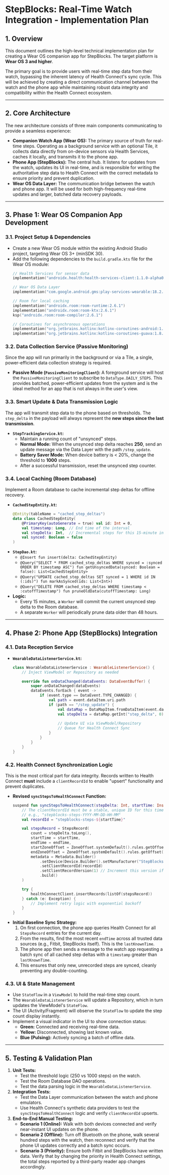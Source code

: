 # StepBlocks: Real-Time Watch Integration - Implementation Plan

## 1. Overview

This document outlines the high-level technical implementation plan for creating a Wear OS companion app for StepBlocks. The target platform is **Wear OS 3 and higher**.

The primary goal is to provide users with real-time step data from their watch, bypassing the inherent latency of Health Connect's sync cycle. This will be achieved by creating a direct communication channel between the watch and the phone app while maintaining robust data integrity and compatibility within the Health Connect ecosystem.

---

## 2. Core Architecture

The new architecture consists of three main components communicating to provide a seamless experience:

* **Companion Watch App (Wear OS):** The primary source of truth for real-time steps. Operating as a background service with an optional Tile, it collects data directly from on-device sensors via Health Services, caches it locally, and transmits it to the phone app.
* **Phone App (StepBlocks):** The central hub. It listens for updates from the watch, updates its UI in real-time, and is responsible for writing the authoritative step data to Health Connect with the correct metadata to ensure priority and prevent duplication.
* **Wear OS Data Layer:** The communication bridge between the watch and phone app. It will be used for both high-frequency real-time updates and larger, batched data recovery payloads.

---

## 3. Phase 1: Wear OS Companion App Development

### 3.1. Project Setup & Dependencies

* Create a new Wear OS module within the existing Android Studio project, targeting Wear OS 3+ (minSDK 30).
* Add the following dependencies to the `build.gradle.kts` file for the Wear OS module:
    ```kotlin
    // Health Services for sensor data
    implementation("androidx.health:health-services-client:1.1.0-alpha07")

    // Wear OS Data Layer
    implementation("com.google.android.gms:play-services-wearable:18.2.0")

    // Room for local caching
    implementation("androidx.room:room-runtime:2.6.1")
    implementation("androidx.room:room-ktx:2.6.1")
    ksp("androidx.room:room-compiler:2.6.1")

    // Coroutines for asynchronous operations
    implementation("org.jetbrains.kotlinx:kotlinx-coroutines-android:1.8.0")
    implementation("org.jetbrains.kotlinx:kotlinx-coroutines-guava:1.8.0")
    ```

### 3.2. Data Collection Service (Passive Monitoring)

Since the app will run primarily in the background or via a Tile, a single, power-efficient data collection strategy is required.

* **Passive Mode (`PassiveMonitoringClient`):** A foreground service will host the `PassiveMonitoringClient` to subscribe to `DataType.DAILY_STEPS`. This provides batched, power-efficient updates from the system and is the ideal method for an app that is not always in the user's view.

### 3.3. Smart Update & Data Transmission Logic

The app will transmit step data to the phone based on thresholds. The `step_delta` in the payload will always represent the **new steps since the last transmission**.

* **`StepTrackingService.kt`:**
    * Maintain a running count of "unsynced" steps.
    * **Normal Mode:** When the unsynced step delta reaches **250**, send an update message via the Data Layer with the path `/step_update`.
    * **Battery Saver Mode:** When device battery is < 20%, change the threshold to **1000** steps.
    * After a successful transmission, reset the unsynced step counter.

### 3.4. Local Caching (Room Database)

Implement a Room database to cache incremental step deltas for offline recovery.

* **`CachedStepEntity.kt`:**
    ```kotlin
    @Entity(tableName = "cached_step_deltas")
    data class CachedStepEntity(
        @PrimaryKey(autoGenerate = true) val id: Int = 0,
        val timestamp: Long, // End time of the interval
        val stepDelta: Int,  // Incremental steps for this 15-minute interval
        val synced: Boolean = false
    )
    ```
* **`StepDao.kt`:**
    * `@Insert fun insert(delta: CachedStepEntity)`
    * `@Query("SELECT * FROM cached_step_deltas WHERE synced = :synced ORDER BY timestamp ASC") fun getUnsyncedData(synced: Boolean = false): List<CachedStepEntity>`
    * `@Query("UPDATE cached_step_deltas SET synced = 1 WHERE id IN (:ids)") fun markAsSynced(ids: List<Int>)`
    * `@Query("DELETE FROM cached_step_deltas WHERE timestamp < :cutoffTimestamp") fun pruneOldData(cutoffTimestamp: Long)`
* **Logic:**
    * Every 15 minutes, a `Worker` will commit the current unsynced step delta to the Room database.
    * A separate `Worker` will periodically prune data older than 48 hours.

---

## 4. Phase 2: Phone App (StepBlocks) Integration

### 4.1. Data Reception Service

* **`WearableDataListenerService.kt`:**
    ```kotlin
    class WearableDataListenerService : WearableListenerService() {
        // Inject ViewModel or Repository as needed

        override fun onDataChanged(dataEvents: DataEventBuffer) {
            super.onDataChanged(dataEvents)
            dataEvents.forEach { event ->
                if (event.type == DataEvent.TYPE_CHANGED) {
                    val path = event.dataItem.uri.path
                    if (path == "/step_update") {
                        val dataMap = DataMapItem.fromDataItem(event.dataItem).dataMap
                        val stepDelta = dataMap.getInt("step_delta", 0)
                        
                        // Update UI via ViewModel/Repository
                        // Queue for Health Connect Sync
                    }
                }
            }
        }
    }
    ```

### 4.2. Health Connect Synchronization Logic

This is the most critical part for data integrity. Records written to Health Connect **must** include a `clientRecordId` to enable "upsert" functionality and prevent duplicates.

* **Revised `syncStepsToHealthConnect` Function:**
    ```kotlin
    suspend fun syncStepsToHealthConnect(stepDelta: Int, startTime: Instant, endTime: Instant) {
        // The clientRecordId must be a stable, unique ID for this time interval.
        // e.g., "stepblocks-steps-YYYY-MM-DD-HH-MM"
        val recordId = "stepblocks-steps-${startTime}"

        val stepsRecord = StepsRecord(
            count = stepDelta.toLong(),
            startTime = startTime,
            endTime = endTime,
            startZoneOffset = ZoneOffset.systemDefault().rules.getOffset(startTime),
            endZoneOffset = ZoneOffset.systemDefault().rules.getOffset(endTime),
            metadata = Metadata.Builder()
                .setDevice(Device.Builder().setManufacturer("StepBlocks").setModel("Pixel Watch").setType(Device.TYPE_WATCH).build())
                .setClientRecordId(recordId)
                .setClientRecordVersion(1) // Increment this version if you later update this same record
                .build()
        )

        try {
            healthConnectClient.insertRecords(listOf(stepsRecord))
        } catch (e: Exception) {
            // Implement retry logic with exponential backoff
        }
    }
    ```
* **Initial Baseline Sync Strategy:**
    1.  On first connection, the phone app queries Health Connect for all `StepsRecord` entries for the current day.
    2.  From the results, find the most recent `endTime` across all trusted data sources (e.g., Fitbit, StepBlocks itself). This is the `lastKnownTime`.
    3.  The phone app then sends a message to the watch app requesting a batch sync of all cached step deltas with a `timestamp` greater than `lastKnownTime`.
    4.  This ensures that only new, unrecorded steps are synced, cleanly preventing any double-counting.

### 4.3. UI & State Management

* Use `StateFlow` in a `ViewModel` to hold the real-time step count.
* The `WearableDataListenerService` will update a Repository, which in turn updates the ViewModel's `StateFlow`.
* The UI (Activity/Fragment) will observe the `StateFlow` to update the step count display instantly.
* Implement a visual indicator in the UI to show connection status:
    * **Green:** Connected and receiving real-time data.
    * **Yellow:** Disconnected, showing last known value.
    * **Blue (Pulsing):** Actively syncing a batch of offline data.

---

## 5. Testing & Validation Plan

1.  **Unit Tests:**
    * Test the threshold logic (250 vs 1000 steps) on the watch.
    * Test the Room Database DAO operations.
    * Test the data parsing logic in the `WearableDataListenerService`.
2.  **Integration Tests:**
    * Test the Data Layer communication between the watch and phone emulators.
    * Use Health Connect's synthetic data providers to test the `syncStepsToHealthConnect` logic and verify `clientRecordId` upserts.
3.  **End-to-End Manual Testing:**
    * **Scenario 1 (Online):** Walk with both devices connected and verify near-instant UI updates on the phone.
    * **Scenario 2 (Offline):** Turn off Bluetooth on the phone, walk several hundred steps with the watch, then reconnect and verify that the phone UI updates correctly and a batch sync occurs.
    * **Scenario 3 (Priority):** Ensure both Fitbit and StepBlocks have written data. Verify that by changing the priority in Health Connect settings, the total steps reported by a third-party reader app changes accordingly.

